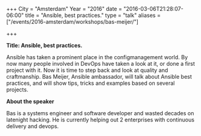 +++
City = "Amsterdam"
Year = "2016"
date = "2016-03-06T21:28:07-06:00"
title = "Ansible, best practices."
type = "talk"
aliases = ["/events/2016-amsterdam/workshops/bas-meijer/"]

+++

<div class="span-15  ">
  <div class="span-15  last ">
  <p><strong>Title: Ansible, best practices.</strong>

</p>

<p>
Ansible has taken a prominent place in the configmanagement world. By now many people involved in DevOps have taken a look at it, or done a first project with it. Now it is time to step back and look at quality and craftmanship. Bas Meijer, Ansible ambassador, will talk about Ansible best practices, and will show tips, tricks and examples based on several projects.
</p>

<p><strong>About the speaker</strong>
<p>
Bas is a systems engineer and software developer and wasted decades on latenight hacking. He is currently helping out 2 enterprises with continuous delivery and devops.</p>


</p>

  </div>
</div>
